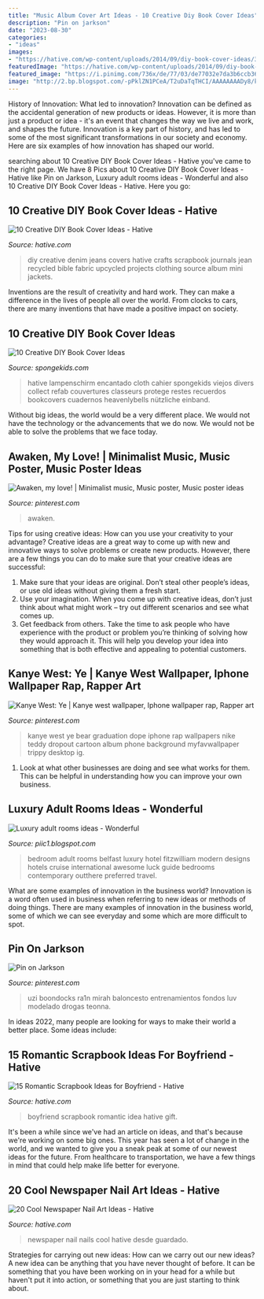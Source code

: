 ```yaml
---
title: "Music Album Cover Art Ideas - 10 Creative Diy Book Cover Ideas"
description: "Pin on jarkson"
date: "2023-08-30"
categories:
- "ideas"
images:
- "https://hative.com/wp-content/uploads/2014/09/diy-book-cover-ideas/3-jeans-book-cover.jpg"
featuredImage: "https://hative.com/wp-content/uploads/2014/09/diy-book-cover-ideas/3-jeans-book-cover.jpg"
featured_image: "https://i.pinimg.com/736x/de/77/03/de77032e7da3b6ccb36b3bec17444cb1.jpg"
image: "http://2.bp.blogspot.com/-pPklZN1PCeA/T2uDaTqTHCI/AAAAAAAADy8/k_6e2wGb1vw/s1600/luxury-adult-rooms-ideas-7.jpg"
---
```



History of Innovation: What led to innovation?
Innovation can be defined as the accidental generation of new products or ideas. However, it is more than just a product or idea - it's an event that changes the way we live and work, and shapes the future. Innovation is a key part of history, and has led to some of the most significant transformations in our society and economy. Here are six examples of how innovation has shaped our world.

	

		
searching about 10 Creative DIY Book Cover Ideas - Hative you've came to the right page. We have 8 Pics about 10 Creative DIY Book Cover Ideas - Hative like Pin on Jarkson, Luxury adult rooms ideas - Wonderful and also 10 Creative DIY Book Cover Ideas - Hative. Here you go:
		
    
## 10 Creative DIY Book Cover Ideas - Hative

<img loading=lazy src="https://hative.com/wp-content/uploads/2014/09/diy-book-cover-ideas/3-jeans-book-cover.jpg" onerror="this.onerror=null;this.src='https://tse1.mm.bing.net/th?id=OIP.FBeK-8gUpnrzpazYFuEQ-QHaJD&amp;pid=15.1';" alt="10 Creative DIY Book Cover Ideas - Hative">

_Source: hative.com_

>diy creative denim jeans covers hative crafts scrapbook journals jean recycled bible fabric upcycled projects clothing source album mini jackets. 

	

Inventions are the result of creativity and hard work. They can make a difference in the lives of people all over the world. From clocks to cars, there are many inventions that have made a positive impact on society.

    
## 10 Creative DIY Book Cover Ideas

<img loading=lazy src="https://spongekids.com/wp-content/uploads/2014/09/diy-book-cover-ideas/8-cute-book-covers-for-girls.jpg" onerror="this.onerror=null;this.src='https://tse1.mm.bing.net/th?id=OIP.bBygi3Keh8mPW5Fc2Dv8rwHaJ4&amp;pid=15.1';" alt="10 Creative DIY Book Cover Ideas">

_Source: spongekids.com_

>hative lampenschirm encantado cloth cahier spongekids viejos divers collect refab couvertures classeurs protege restes recuerdos bookcovers cuadernos heavenlybells nützliche einband. 

	

Without big ideas, the world would be a very different place. We would not have the technology or the advancements that we do now. We would not be able to solve the problems that we face today.

    
## Awaken, My Love! | Minimalist Music, Music Poster, Music Poster Ideas

<img loading=lazy src="https://i.pinimg.com/736x/de/77/03/de77032e7da3b6ccb36b3bec17444cb1.jpg" onerror="this.onerror=null;this.src='https://tse3.mm.bing.net/th?id=OIP.gYRzJ_pfkFNit5qS0fX0fQHaLH&amp;pid=15.1';" alt="Awaken, my love! | Minimalist music, Music poster, Music poster ideas">

_Source: pinterest.com_

>awaken. 

	

Tips for using creative ideas: How can you use your creativity to your advantage?
Creative ideas are a great way to come up with new and innovative ways to solve problems or create new products. However, there are a few things you can do to make sure that your creative ideas are successful:
1) Make sure that your ideas are original. Don’t steal other people’s ideas, or use old ideas without giving them a fresh start.
2) Use your imagination. When you come up with creative ideas, don’t just think about what might work – try out different scenarios and see what comes up.
3) Get feedback from others. Take the time to ask people who have experience with the product or problem you’re thinking of solving how they would approach it. This will help you develop your idea into something that is both effective and appealing to potential customers.

    
## Kanye West: Ye | Kanye West Wallpaper, Iphone Wallpaper Rap, Rapper Art

<img loading=lazy src="https://i.pinimg.com/736x/fc/23/91/fc239130ee3989d876f3f9872505564c.jpg" onerror="this.onerror=null;this.src='https://tse2.mm.bing.net/th?id=OIP.Esnha-8OizQutvjR5vBAqQHaOV&amp;pid=15.1';" alt="Kanye West: Ye | Kanye west wallpaper, Iphone wallpaper rap, Rapper art">

_Source: pinterest.com_

>kanye west ye bear graduation dope iphone rap wallpapers nike teddy dropout cartoon album phone background myfavwallpaper trippy desktop ig. 

	

1. Look at what other businesses are doing and see what works for them. This can be helpful in understanding how you can improve your own business. 

    
## Luxury Adult Rooms Ideas - Wonderful

<img loading=lazy src="http://2.bp.blogspot.com/-pPklZN1PCeA/T2uDaTqTHCI/AAAAAAAADy8/k_6e2wGb1vw/s1600/luxury-adult-rooms-ideas-7.jpg" onerror="this.onerror=null;this.src='https://tse1.mm.bing.net/th?id=OIP.r7fZ7zXYg1JZqF8pcEKYmgHaE8&amp;pid=15.1';" alt="Luxury adult rooms ideas - Wonderful">

_Source: piic1.blogspot.com_

>bedroom adult rooms belfast luxury hotel fitzwilliam modern designs hotels cruise international awesome luck guide bedrooms contemporary outthere preferred travel. 

	

What are some examples of innovation in the business world?
Innovation is a word often used in business when referring to new ideas or methods of doing things. There are many examples of innovation in the business world, some of which we can see everyday and some which are more difficult to spot.

    
## Pin On Jarkson

<img loading=lazy src="https://i.pinimg.com/736x/c9/35/05/c9350581449a8e846387751c5d8424cf.jpg" onerror="this.onerror=null;this.src='https://tse3.mm.bing.net/th?id=OIP.OAfos5sS7TLrlf11oYe4AQHaHa&amp;pid=15.1';" alt="Pin on Jarkson">

_Source: pinterest.com_

>uzi boondocks ra1n mirah baloncesto entrenamientos fondos luv modelado drogas teonna. 

	

In ideas 2022, many people are looking for ways to make their world a better place. Some ideas include:

    
## 15 Romantic Scrapbook Ideas For Boyfriend - Hative

<img loading=lazy src="https://hative.com/wp-content/uploads/2014/06/scrapbook-ideas-for-boyfriend/8-romantic-scrapbook-ideas.jpg" onerror="this.onerror=null;this.src='https://tse4.mm.bing.net/th?id=OIP.sz5gww3kaa5K4gcRXpQKmAHaJ6&amp;pid=15.1';" alt="15 Romantic Scrapbook Ideas for Boyfriend - Hative">

_Source: hative.com_

>boyfriend scrapbook romantic idea hative gift. 

	

It's been a while since we've had an article on ideas, and that's because we're working on some big ones. This year has seen a lot of change in the world, and we wanted to give you a sneak peak at some of our newest ideas for the future. From healthcare to transportation, we have a few things in mind that could help make life better for everyone.

    
## 20 Cool Newspaper Nail Art Ideas - Hative

<img loading=lazy src="http://hative.com/wp-content/uploads/2014/10/newspaper-nail-art-ideas/17-newspaper-nails.jpg" onerror="this.onerror=null;this.src='https://tse2.mm.bing.net/th?id=OIP.dGnGiYYUYRqqV_9VL2YSxAHaHa&amp;pid=15.1';" alt="20 Cool Newspaper Nail Art Ideas - Hative">

_Source: hative.com_

>newspaper nail nails cool hative desde guardado. 

	

Strategies for carrying out new ideas: How can we carry out our new ideas?
A new idea can be anything that you have never thought of before. It can be something that you have been working on in your head for a while but haven't put it into action, or something that you are just starting to think about.

